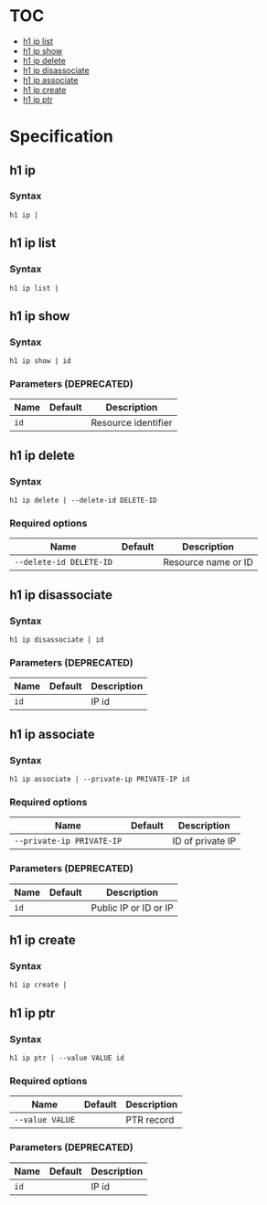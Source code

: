 # TOC

* [h1 ip list](#h1-ip-list)
* [h1 ip show](#h1-ip-show)
* [h1 ip delete](#h1-ip-delete)
* [h1 ip disassociate](#h1-ip-disassociate)
* [h1 ip associate](#h1-ip-associate)
* [h1 ip create](#h1-ip-create)
* [h1 ip ptr](#h1-ip-ptr)


# Specification

## h1 ip

### Syntax

```h1 ip | ```

## h1 ip list

### Syntax

```h1 ip list | ```

## h1 ip show

### Syntax

```h1 ip show | id```

### Parameters (DEPRECATED)

| Name | Default | Description | 
| ---- | ------- | ----------- |
| ```id``` |  | Resource identifier |

## h1 ip delete

### Syntax

```h1 ip delete | --delete-id DELETE-ID```

### Required options

| Name | Default | Description | 
| ---- | ------- | ----------- |
| ```--delete-id DELETE-ID``` |  | Resource name or ID |

## h1 ip disassociate

### Syntax

```h1 ip disassociate | id```

### Parameters (DEPRECATED)

| Name | Default | Description | 
| ---- | ------- | ----------- |
| ```id``` |  | IP id |

## h1 ip associate

### Syntax

```h1 ip associate | --private-ip PRIVATE-IP id```

### Required options

| Name | Default | Description | 
| ---- | ------- | ----------- |
| ```--private-ip PRIVATE-IP``` |  | ID of private IP |

### Parameters (DEPRECATED)

| Name | Default | Description | 
| ---- | ------- | ----------- |
| ```id``` |  | Public IP or ID or IP |

## h1 ip create

### Syntax

```h1 ip create | ```

## h1 ip ptr

### Syntax

```h1 ip ptr | --value VALUE id```

### Required options

| Name | Default | Description | 
| ---- | ------- | ----------- |
| ```--value VALUE``` |  | PTR record |

### Parameters (DEPRECATED)

| Name | Default | Description | 
| ---- | ------- | ----------- |
| ```id``` |  | IP id |

